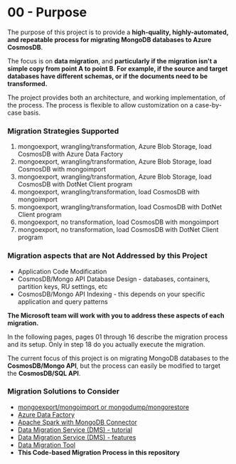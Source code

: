# 00 - Purpose

The purpose of this project is to provide a **high-quality, highly-automated, and repeatable process for migrating MongoDB databases to Azure CosmosDB**.

The focus is on **data migration**, 
and **particularly if the migration isn't a simple copy from point A to point B**.
**For example, if the source and target databases have different schemas, or if the documents need to be transformed.**

The project provides both an architecture, and working implementation, of the process.
The process is flexible to allow customization on a case-by-case basis.

### Migration Strategies Supported

1) mongoexport, wrangling/transformation, Azure Blob Storage, load CosmosDB with Azure Data Factory
1) mongoexport, wrangling/transformation, Azure Blob Storage, load CosmosDB with mongoimport
3) mongoexport, wrangling/transformation, Azure Blob Storage, load CosmosDB with DotNet Client program
4) mongoexport, wrangling/transformation, load CosmosDB with mongoimport
5) mongoexport, wrangling/transformation, load CosmosDB with DotNet Client program
6) mongoexport, no transformation, load CosmosDB with mongoimport
7) mongoexport, no transformation, load CosmosDB with DotNet Client program

### Migration aspects that are Not Addressed by this Project

- Application Code Modification
- CosmosDB/Mongo API Database Design - databases, containers, partition keys, RU settings, etc
- CosmosDB/Mongo API Indexing - this depends on your specific application and query patterns

**The Microsoft team will work with you to address these aspects of each migration.**

In the following pages, pages 01 through 16 describe the migration process and its
setup.  Only in step 18 do you actually execute the migration.

The current focus of this project is on migrating MongoDB databases to the 
**CosmosDB/Mongo API**, but the process can easily be modified to target the
**CosmosDB/SQL API**.

### Migration Solutions to Consider

- [mongoexport/mongoimport or mongodump/mongorestore](https://docs.microsoft.com/en-us/azure/cosmos-db/mongodb/tutorial-mongotools-cosmos-db)
- [Azure Data Factory](https://azure.microsoft.com/en-us/services/data-factory/)
- [Apache Spark with MongoDB Connector](https://www.mongodb.com/products/spark-connector)
- [Data Migration Service (DMS) - tutorial](https://docs.microsoft.com/en-us/azure/dms/tutorial-mongodb-cosmos-db)
- [Data Migration Service (DMS) - features](https://azure.microsoft.com/en-us/services/database-migration/#features) 
- [Data Migration Tool](https://docs.microsoft.com/en-us/azure/cosmos-db/import-data)
- **This Code-based Migration Process in this repository**

